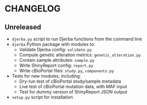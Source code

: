 # CHANGELOG

## Unreleased
- `djerba.py` script to run Djerba functions from the command line
- `djerba` Python package with modules to:
  - Validate Djerba config: `validate.py`
  - Compute genetic alteration metrics: `genetic_alteration.py`
  - Contain sample attributes: `sample.py`
  - Write ShinyReport config: `report.py`
  - Write cBioPortal files: `study.py`, `components.py`
- Tests for new modules, including:
  - Dry-run test of cBioPortal study/sample metadata
  - Live test of cBioPortal mutation data, with MAF input
  - Test for dummy version of ShinyReport JSON output
- `setup.py` script for installation
